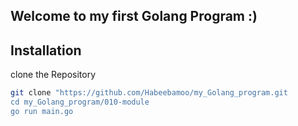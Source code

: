 ## Welcome to my first Golang Program :)

## Installation
clone the Repository

``` bash 
git clone "https://github.com/Habeebamoo/my_Golang_program.git 
cd my_Golang_program/010-module
go run main.go
